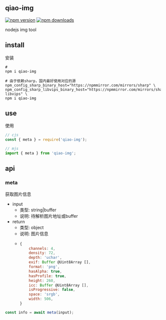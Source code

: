 ## qiao-img

[![npm version](https://img.shields.io/npm/v/qiao-img.svg?style=flat-square)](https://www.npmjs.org/package/qiao-img)
[![npm downloads](https://img.shields.io/npm/dm/qiao-img.svg?style=flat-square)](https://npm-stat.com/charts.html?package=qiao-img)

nodejs img tool

## install

安装

```shell
#
npm i qiao-img

# 由于依赖sharp，国内最好使用对应的源
npm_config_sharp_binary_host="https://npmmirror.com/mirrors/sharp" \
npm_config_sharp_libvips_binary_host="https://npmmirror.com/mirrors/sharp-libvips" \
npm i qiao-img
```

## use

使用

```javascript
// cjs
const { meta } = require('qiao-img');

// mjs
import { meta } from 'qiao-img';
```

## api

### meta

获取图片信息

- input
  - 类型: string|buffer
  - 说明: 待解析图片地址或buffer
- return
  - 类型: object
  - 说明: 图片信息
  - ```js
    {
        channels: 4,
        density: 72,
        depth: 'uchar',
        exif: Buffer @Uint8Array [],
        format: 'png',
        hasAlpha: true,
        hasProfile: true,
        height: 260,
        icc: Buffer @Uint8Array [],
        isProgressive: false,
        space: 'srgb',
        width: 506,
    }
    ```

```javascript
const info = await meta(input);
```
